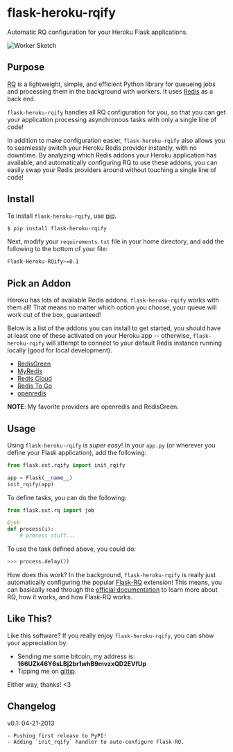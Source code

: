 # flask-heroku-rqify

Automatic RQ configuration for your Heroku Flask applications.

![Worker Sketch](https://raw.github.com/rdegges/flask-heroku-rqify/master/assets/worker-sketch.jpg)


## Purpose

[RQ](http://python-rq.org/) is a lightweight, simple, and efficient Python
library for queueing jobs and processing them in the background with workers.
It uses [Redis](http://redis.io/) as a back end.

`flask-heroku-rqify` handles all RQ configuration for you, so that you can get
your application processing asynchronous tasks with only a single line of code!

In addition to make configuration easier, `flask-heroku-rqify` also allows you
to seamlessly switch your Heroku Redis provider instantly, with no downtime.  By
analyzing which Redis addons your Heroku application has available, and
automatically configuring RQ to use these addons, you can easily swap your Redis
providers around without touching a single line of code!


## Install

To install `flask-heroku-rqify`, use [pip](http://pip.readthedocs.org/en/latest/).

```bash
$ pip install flask-heroku-rqify
```

Next, modify your `requirements.txt` file in your home directory, and add the
following to the bottom of your file:

```bash
Flask-Heroku-RQify>=0.1
```


## Pick an Addon

Heroku has lots of available Redis addons.  `flask-heroku-rqify` works with
them all!  That means no matter which option you choose, your queue will work
out of the box, guaranteed!

Below is a list of the addons you can install to get started, you should have at
least one of these activated on your Heroku app -- otherwise,
`flask-heroku-rqify` will attempt to connect to your default Redis instance
running locally (good for local development).

- [RedisGreen](https://addons.heroku.com/redisgreen)
- [MyRedis](https://addons.heroku.com/myredis)
- [Redis Cloud](https://addons.heroku.com/rediscloud)
- [Redis To Go](https://addons.heroku.com/redistogo)
- [openredis](https://addons.heroku.com/openredis)

**NOTE**: My favorite providers are openredis and RedisGreen.


## Usage

Using `flask-heroku-rqify` is *super easy*!  In your `app.py` (or wherever
you define your Flask application), add the following:

```python
from flask.ext.rqify import init_rqify

app = Flask(__name__)
init_rqify(app)
```

To define tasks, you can do the following:

```python
from flask.ext.rq import job

@job
def process(i):
    # process stuff...
```

To use the task defined above, you could do:

```python
>>> process.delay(2)
```

How does this work?  In the background, `flask-heroku-rqify` is really just
automatically configuring the popular
[Flask-RQ](https://flask-rq.readthedocs.org/en/latest/) extension!  This means,
you can basically read through the [official
documentation](https://flask-rq.readthedocs.org/en/latest/) to learn more about
RQ, how it works, and how Flask-RQ works.


## Like This?

Like this software?  If you really enjoy `flask-heroku-rqify`, you can show
your appreciation by:

- Sending me some bitcoin, my address is: **166UZk46Y6sLBj2br1whB9mvzxQD2EVfUp**
- Tipping me on [gittip](https://www.gittip.com/rdegges/).

Either way, thanks!  <3


## Changelog

v0.1: 04-21-2013

    - Pushing first release to PyPI!
    - Adding `init_rqify` handler to auto-configure Flask-RQ.
